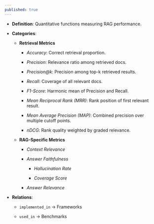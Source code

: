 ```yaml
---
published: true
---
```


- **Definition**: Quantitative functions measuring RAG performance.

- **Categories**:

  - **Retrieval Metrics**

    - *Accuracy*: Correct retrieval proportion.

    - *Precision*: Relevance ratio among retrieved docs.

    - *Precision@k*: Precision among top-k retrieved results.

    - *Recall*: Coverage of all relevant docs.

    - *F1-Score*: Harmonic mean of Precision and Recall.

    - *Mean Reciprocal Rank (MRR)*: Rank position of first relevant result.

    - *Mean Average Precision (MAP)*: Combined precision over multiple cutoff points.

    - *nDCG*: Rank quality weighted by graded relevance.

  - **RAG-Specific Metrics**

    - *Context Relevance*

    - *Answer Faithfulness*

        - *Hallucination Rate*

        - *Coverage Score*

    - *Answer Relevance*

- **Relations**:

  - `implemented_in` → Frameworks

  - `used_in` → Benchmarks